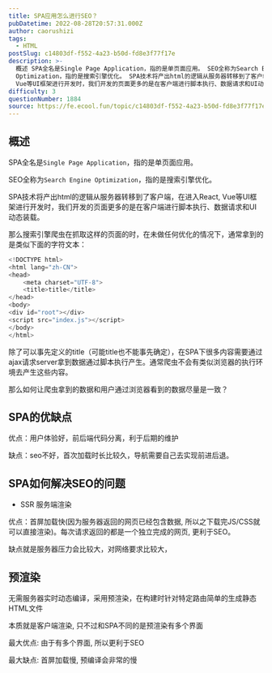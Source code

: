 ```yaml
---
title: SPA应用怎么进行SEO？
pubDatetime: 2022-08-28T20:57:31.000Z
author: caorushizi
tags:
  - HTML
postSlug: c14803df-f552-4a23-b50d-fd8e3f77f17e
description: >-
  概述 SPA全名是Single Page Application，指的是单页面应用。 SEO全称为Search Engine
  Optimization，指的是搜索引擎优化。 SPA技术将产出html的逻辑从服务器转移到了客户端，在进入React,
  Vue等UI框架进行开发时，我们开发的页面更多的是在客户端进行脚本执行、数据请求和UI动态装载。 那么搜索引擎爬虫在抓取这样的页面的时，在未做任何优化的
difficulty: 3
questionNumber: 1884
source: https://fe.ecool.fun/topic/c14803df-f552-4a23-b50d-fd8e3f77f17e
---
```


## 概述

SPA全名是`Single Page Application`，指的是单页面应用。

SEO全称为`Search Engine Optimization`，指的是搜索引擎优化。

SPA技术将产出html的逻辑从服务器转移到了客户端，在进入React, Vue等UI框架进行开发时，我们开发的页面更多的是在客户端进行脚本执行、数据请求和UI动态装载。

那么搜索引擎爬虫在抓取这样的页面的时，在未做任何优化的情况下，通常拿到的是类似下面的字符文本：

```js
<!DOCTYPE html>
<html lang="zh-CN">
<head>
    <meta charset="UTF-8">
    <title>title</title>
</head>
<body>
<div id="root"></div>
<script src="index.js"></script>
</body>
</html>
```

除了可以事先定义的title（可能title也不能事先确定），在SPA下很多内容需要通过ajax请求server拿到数据通过脚本执行产生。通常爬虫不会有类似浏览器的执行环境去产生这些内容。

那么如何让爬虫拿到的数据和用户通过浏览器看到的数据尽量是一致？

## SPA的优缺点

优点：用户体验好，前后端代码分离，利于后期的维护

缺点：seo不好，首次加载时长比较久，导航需要自己去实现前进后退。

## SPA如何解决SEO的问题

* SSR 服务端渲染

优点：首屏加载快(因为服务器返回的网页已经包含数据, 所以之下载完JS/CSS就可以直接渲染)。每次请求返回的都是一个独立完成的网页, 更利于SEO。

缺点就是服务器压力会比较大，对网络要求比较大，

## 预渲染

无需服务器实时动态编译，采用预渲染，在构建时针对特定路由简单的生成静态HTML文件

本质就是客户端渲染, 只不过和SPA不同的是预渲染有多个界面

最大优点: 由于有多个界面, 所以更利于SEO

最大缺点: 首屏加载慢, 预编译会非常的慢


